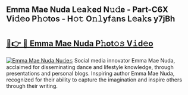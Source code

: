 ## Emma Mae Nuda L𝚎a𝚔ed N𝚞𝚍e - Part-C6X Vi𝚍𝚎o P𝚑𝚘tos - H𝚘𝚝 O𝚗𝚕yf𝚊ns L𝚎a𝚔s y7jBh

# <h2><a href="http://kf5wsm.oniu.top/?m=Emma+Mae+Nuda">🔗👉 🔴 Emma Mae Nuda P𝚑ot𝚘𝚜 V𝚒d𝚎o</a></h2>

[![Emma Mae Nuda Nu𝚍e𝚜](https://i.imgur.com/0qMVB7G.gif)](http://kf5wsm.oniu.top/?m=Emma+Mae+Nuda)
Social media innovator Emma Mae Nuda, acclaimed for disseminating dance and lifestyle knowledge, through presentations and personal blogs. Inspiring author Emma Mae Nuda, recognized for their ability to capture the imagination and inspire others through their writing.  

